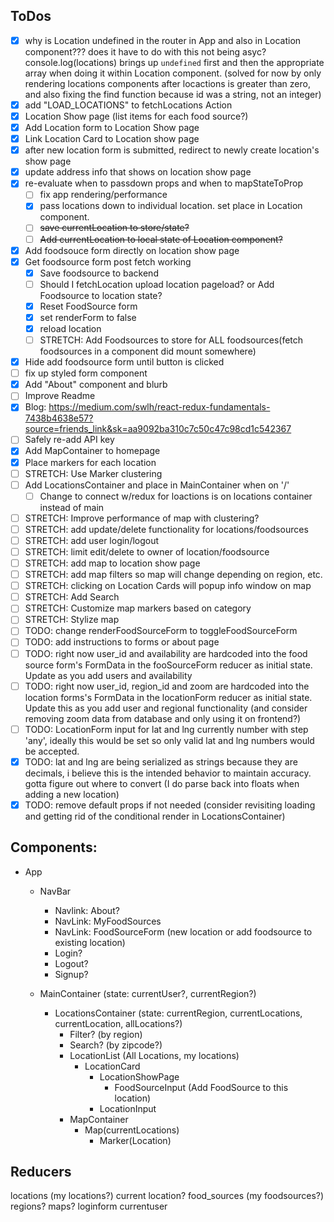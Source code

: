 ## ToDos

- [x] why is Location undefined in the router in App and also in Location component??? does it have to do with this not being asyc? console.log(locations) brings up `undefined` first and then the appropriate array when doing it within Location component. (solved for now by only rendering locations components after locactions is greater than zero, and also fixing the find function because id was a string, not an integer)
- [x] add "LOAD_LOCATIONS" to fetchLocations Action
- [x] Location Show page (list items for each food source?)
- [x] Add Location form to Location Show page
- [x] Link Location Card to Location show page
- [x] after new location form is submitted, redirect to newly create location's show page
- [x] update address info that shows on location show page
- [x] re-evaluate when to passdown props and when to mapStateToProp
    - [ ] fix app rendering/performance
    - [x] pass locations down to individual location. set place in Location component. 
    - [ ] ~~save currentLocation to store/state?~~
    - [ ] ~~Add currentLocation to local state of Location component?~~
- [x] Add foodsouce form directly on location show page
- [x] Get foodsource form post fetch working
    - [x] Save foodsource to backend
    - [ ] Should I fetchLocation upload location pageload? or Add Foodsource to location state?
    - [x] Reset FoodSource form
    - [x] set renderForm to false
    - [x] reload location
    - [ ] STRETCH: Add Foodsources to store for ALL foodsources(fetch foodsources in a component did mount somewhere)
- [x] Hide add foodsource form until button is clicked
- [ ] fix up styled form component
- [x] Add "About" component and blurb
- [ ] Improve Readme
- [x] Blog: https://medium.com/swlh/react-redux-fundamentals-7438b4638e57?source=friends_link&sk=aa9092ba310c7c50c47c98cd1c542367
- [ ] Safely re-add API key
- [x] Add MapContainer to homepage
- [x] Place markers for each location 
- [ ] STRETCH: Use Marker clustering
- [ ] Add LocationsContainer and place in MainContainer when on '/'
    - [ ] Change to connect w/redux for loactions is on locations container instead of main
- [ ] STRETCH: Improve performance of map with clustering?
- [ ] STRETCH: add update/delete functionality for locations/foodsources
- [ ] STRETCH: add user login/logout
- [ ] STRETCH: limit edit/delete to owner of location/foodsource
- [ ] STRETCH: add map to location show page
- [ ] STRETCH: add map filters so map will change depending on region, etc.
- [ ] STRETCH: clicking on Location Cards will popup info window on map
- [ ] STRETCH: Add Search
- [ ] STRETCH: Customize map markers based on category
- [ ] STRETCH: Stylize map
- [ ] TODO: change renderFoodSourceForm to toggleFoodSourceForm
- [ ] TODO: add instructions to forms or about page
- [ ] TODO: right now user_id and availability are hardcoded into the food source form's FormData in the fooSourceForm reducer as initial state. Update as you add users and availability
- [ ] TODO: right now user_id, region_id and zoom are hardcoded into the location forms's FormData in the locationForm reducer as initial state. Update this as you add user and regional functionality (and consider removing zoom data from database and only using it on frontend?)
- [ ] TODO: LocationForm input for lat and lng currently number with step 'any', ideally this would be set so only valid lat and lng numbers would be accepted.
- [x] TODO: lat and lng are being serialized as strings because they are decimals, i believe this is the intended behavior to maintain accuracy. gotta figure out where to convert (I do parse back into floats when adding a new location)
- [x] TODO: remove default props if not needed (consider revisiting loading and getting rid of the conditional render in LocationsContainer)

## Components:
- App
    - NavBar
        - Navlink: About?
        - NavLink: MyFoodSources
        - NavLink: FoodSourceForm (new location or add foodsource to existing location)
        - Login?
        - Logout?
        - Signup?
    - MainContainer (state: currentUser?, currentRegion?)
    
        - LocationsContainer (state: currentRegion, currentLocations, currentLocation, allLocations?)
            - Filter? (by region)
            - Search? (by zipcode?)
            - LocationList (All Locations, my locations)
                - LocationCard
                    - LocationShowPage
                        - FoodSourceInput (Add FoodSource to this location)
                    - LocationInput
            - MapContainer
                - Map(currentLocations)
                    - Marker(Location)


## Reducers

locations
(my locations?)
current location?
food_sources
(my foodsources?)
regions?
maps?
loginform
currentuser



